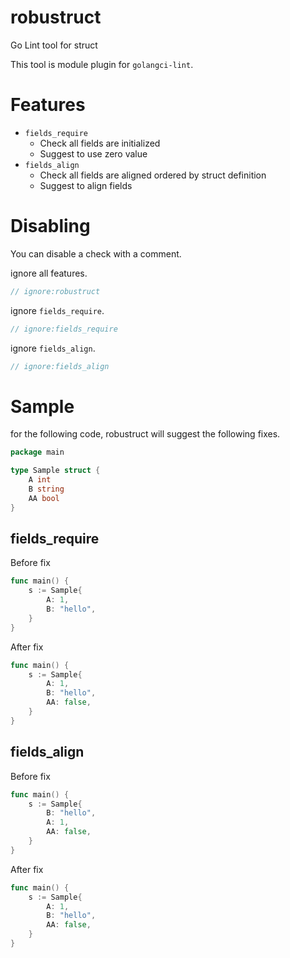 # robustruct

Go Lint tool for struct

This tool is module plugin for `golangci-lint`.

# Features

- `fields_require`
  - Check all fields are initialized
  - Suggest to use zero value
- `fields_align`
  - Check all fields are aligned ordered by struct definition
  - Suggest to align fields

# Disabling

You can disable a check with a comment.

ignore all features.

```go
// ignore:robustruct
```

ignore `fields_require`.

```go
// ignore:fields_require
```

ignore `fields_align`.

```go
// ignore:fields_align
```

# Sample

for the following code, robustruct will suggest the following fixes.

```go
package main

type Sample struct {
    A int
    B string
    AA bool
}
```

## fields_require

Before fix

```go
func main() {
    s := Sample{
        A: 1,
        B: "hello",
    }
}
```

After fix

```go
func main() {
    s := Sample{
        A: 1,
        B: "hello",
        AA: false,
    }
}
```

## fields_align

Before fix

```go
func main() {
    s := Sample{
        B: "hello",
        A: 1,
        AA: false,
    }
}
```

After fix

```go
func main() {
    s := Sample{
        A: 1,
        B: "hello",
        AA: false,
    }
}
```
